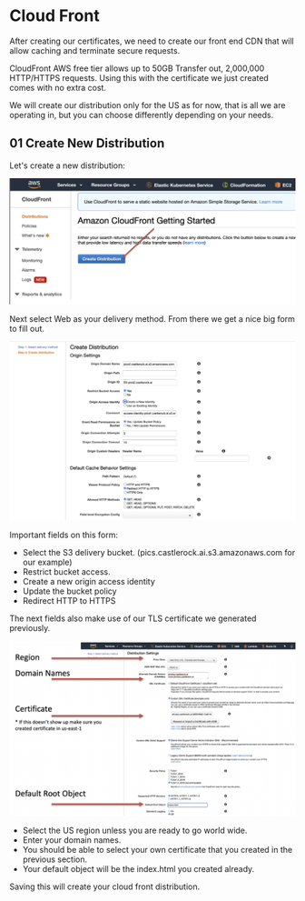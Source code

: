# Cloud Front

After creating our certificates, we need to create our front end CDN that will allow caching and terminate secure requests. 

CloudFront AWS free tier allows up to 50GB Transfer out, 2,000,000 HTTP/HTTPS requests.  Using this with the certificate we just created comes with no extra cost. 

We will create our distribution only for the US as for now, that is all we are operating in, but you can choose differently depending on your needs. 

## 01 Create New Distribution

Let's create a new distribution: 

![cf get started](../images/cf01.png)

Next select Web as your delivery method.  From there we get a nice big form to fill out. 

![cf form](../images/cf02.png)

Important fields on this form: 

* Select the S3 delivery bucket.  (pics.castlerock.ai.s3.amazonaws.com for our example)
* Restrict bucket access.  
* Create a new origin access identity
* Update the bucket policy
* Redirect HTTP to HTTPS

The next fields also make use of our TLS certificate we generated previously. 

![cf form2](../images/cf03.png)
* Select the US region unless you are ready to go world wide. 
* Enter your domain names.  
* You should be able to select your own certificate that you created in the previous section. 
* Your default object will be the index.html you created already. 

Saving this will create your cloud front distribution. 
